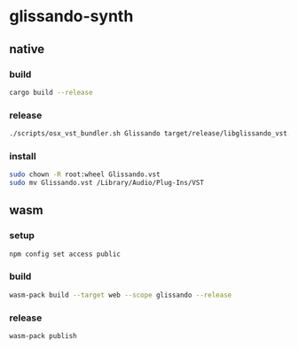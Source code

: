 # glissando-synth

## native

### build

```sh
cargo build --release
```

### release

```sh
./scripts/osx_vst_bundler.sh Glissando target/release/libglissando_vst.dylib
```

### install

```sh
sudo chown -R root:wheel Glissando.vst
sudo mv Glissando.vst /Library/Audio/Plug-Ins/VST
```

## wasm

### setup

```sh
npm config set access public
```

### build

```sh
wasm-pack build --target web --scope glissando --release
```

### release

```sh
wasm-pack publish
```
